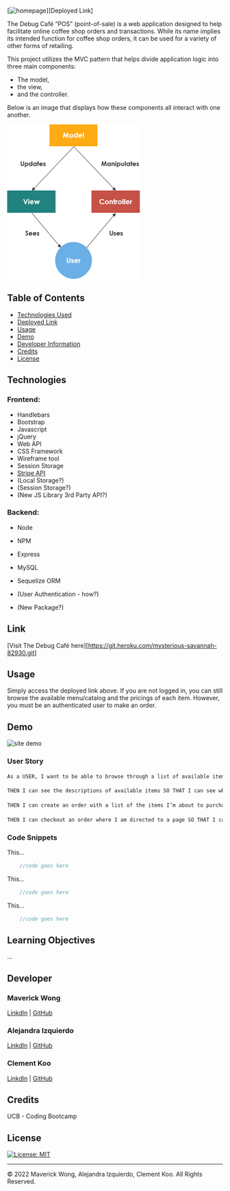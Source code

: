 [![homepage][Logo]][Deployed Link]

The Debug Café “POS” (point-of-sale) is a web application designed to help facilitate online coffee shop orders and transactions. While its name implies its intended function for coffee shop orders, it can be used for a variety of other forms of retailing.

This project utilizes the MVC pattern that helps divide application logic into three main components: 
- The model,
- the view,
- and the controller.


Below is an image that displays how these components all interact with one another.

![alt text](./images/model-view-controller%20project%202.webp)

## Table of Contents

- [Technologies Used](#technologies)
- [Deployed Link](#link)
- [Usage](#usage)
- [Demo](#demo)
- [Developer Information](#developer)
- [Credits](#credits)
- [License](#license)
  

## Technologies

### Frontend:

- Handlebars
- Bootstrap
- Javascript
- jQuery
- Web API
- CSS Framework
- Wireframe tool
- Session Storage
- [Stripe API](https://stripe.com/docs/js)
- (Local Storage?)
- (Session Storage?)
- (New JS Library 3rd Party API?)


### Backend:

- Node
- NPM
- Express
- MySQL
- Sequelize ORM  
- (User Authentication - how?)

- (New Package?)

## Link

[Visit The Debug Café here][https://git.heroku.com/mysterious-savannah-82930.git]

## Usage

Simply access the deployed link above. If you are not logged in, you can still browse the available menu/catalog and the pricings of each item. However, you must be an authenticated user to make an order.

## Demo

![site demo](/images/)
<br>

### User Story
```md
As a USER, I want to be able to browse through a list of available items and their prices SO THAT I can see what I am able to order.

THEN I can see the descriptions of available items SO THAT I can see what it is before I make my order.

THEN I can create an order with a list of the items I’m about to purchase on the sidebar SO THAT I can keep track of my order and how much I am spending on them.

THEN I can checkout an order where I am directed to a page SO THAT I can confirm my checkout.
```


### Code Snippets

This...

```java
    //code goes here
```

This...

```java
    //code goes here
```

This...

```java
    //code goes here
```
## Learning Objectives

... 

## Developer

### **Maverick Wong**
[LinkdIn]() |
[GitHub](https://github.com/maverickwong17)

### **Alejandra Izquierdo**
[LinkdIn]() |
[GitHub](https://github.com/alenambo02)

### **Clement Koo**
[LinkdIn](https://www.linkedin.com/in/clement-t-k-459322138/) |
[GitHub](https://github.com/C-K999)

## Credits

UCB - Coding Bootcamp


## License

[![License: MIT](https://img.shields.io/badge/License-MIT-yellow.svg)](https://opensource.org/licenses/MIT)

---

© 2022 Maverick Wong, Alejandra Izquierdo, Clement Koo. All Rights Reserved.

[Logo]:  https://cdn.discordapp.com/attachments/1004083809429508196/1005365130462236763/cafe_image.png
[Coffee image]: https://coffee.alexflipnote.dev/9EQBz-4RLvQ_coffee.jpg
[MVC image]: https://www.visual-paradigm.com/guide/uml-unified-modeling-language/what-is-model-view-control-mvc/
